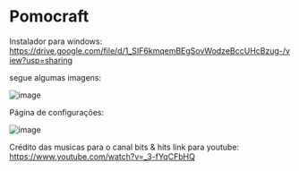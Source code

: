 # Pomocraft

Instalador para windows: https://drive.google.com/file/d/1_SIF6kmqemBEgSovWodzeBccUHcBzug-/view?usp=sharing

segue algumas imagens:


![image](https://github.com/Luciomelo1407/Pomocraft/assets/115198473/a70d7b11-de2a-4366-b697-df60512d7b7f)

Página de configurações:

![image](https://github.com/Luciomelo1407/Pomocraft/assets/115198473/ff7d4f59-db31-4c5c-8834-7158a1573188)

Crédito das musicas para o canal bits & hits link para youtube: https://www.youtube.com/watch?v=_3-fYqCFbHQ

